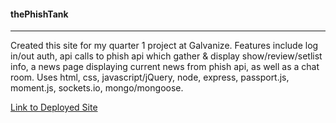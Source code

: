 #### thePhishTank
-------------------
Created this site for my quarter 1 project at Galvanize. Features include log in/out auth, api calls to phish api which gather & display show/review/setlist info, a news page displaying current news from phish api, as well as a chat room. Uses html, css, javascript/jQuery, node, express, passport.js, moment.js, sockets.io, mongo/mongoose.

[Link to Deployed Site](http://thephishtank.herokuapp.com/)
